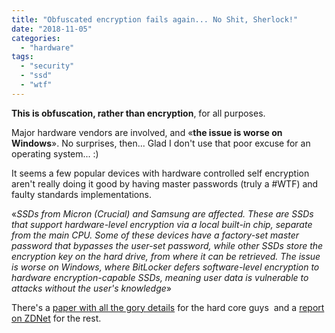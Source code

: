```yaml
---
title: "Obfuscated encryption fails again... No Shit, Sherlock!"
date: "2018-11-05"
categories: 
  - "hardware"
tags: 
  - "security"
  - "ssd"
  - "wtf"
---
```


**This is obfuscation, rather than encryption**, for all purposes.

Major hardware vendors are involved, and «**the issue is worse on Windows**». No surprises, then... Glad I don't use that poor excuse for an operating system... :)

It seems a few popular devices with hardware controlled self encryption aren't really doing it good by having master passwords (truly a #WTF) and faulty standards implementations.

«_SSDs from Micron (Crucial) and Samsung are affected. These are SSDs that support hardware-level encryption via a local built-in chip, separate from the main CPU. Some of these devices have a factory-set master password that bypasses the user-set password, while other SSDs store the encryption key on the hard drive, from where it can be retrieved. The issue is worse on Windows, where BitLocker defers software-level encryption to hardware encryption-capable SSDs, meaning user data is vulnerable to attacks without the user's knowledge_»

There's a [paper with all the gory details](https://www.ru.nl/publish/pages/909275/draft-paper_1.pdf) for the hard core guys  and a [report on ZDNet](https://www.zdnet.com/article/flaws-in-self-encrypting-ssds-let-attackers-bypass-disk-encryption/) for the rest.
